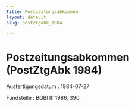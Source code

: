 ```yaml
---
Title: Postzeitungsabkommen
layout: default
slug: postztgabk_1984

---
```


# Postzeitungsabkommen (PostZtgAbk 1984)

Ausfertigungsdatum
:   1984-07-27

Fundstelle
:   BGBl II: 1986, 390

